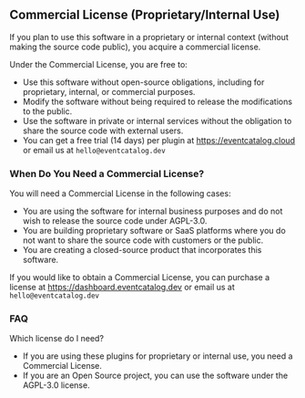 ## Commercial License (Proprietary/Internal Use)

If you plan to use this software in a proprietary or internal context (without making the source code public), you acquire a commercial license.

Under the Commercial License, you are free to:

- Use this software without open-source obligations, including for proprietary, internal, or commercial purposes.
- Modify the software without being required to release the modifications to the public.
- Use the software in private or internal services without the obligation to share the source code with external users.
- You can get a free trial (14 days) per plugin at https://eventcatalog.cloud or email us at `hello@eventcatalog.dev`

### When Do You Need a Commercial License?

You will need a Commercial License in the following cases:

- You are using the software for internal business purposes and do not wish to release the source code under AGPL-3.0.
- You are building proprietary software or SaaS platforms where you do not want to share the source code with customers or the public.
- You are creating a closed-source product that incorporates this software.

If you would like to obtain a Commercial License, you can purchase a license at https://dashboard.eventcatalog.dev or email us at `hello@eventcatalog.dev`

### FAQ

Which license do I need?

- If you are using these plugins for proprietary or internal use, you need a Commercial License.
- If you are an Open Source project, you can use the software under the AGPL-3.0 license.
